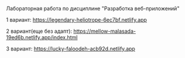 Лабораторная работа по дисциплине "Разработка веб-приложений"

1 вариант: https://legendary-heliotrope-6ec7bf.netlify.app

2 вариант(еще без адапт): https://mellow-malasada-19ed6b.netlify.app/index.html

3 вариант: https://lucky-faloodeh-acb92d.netlify.app
